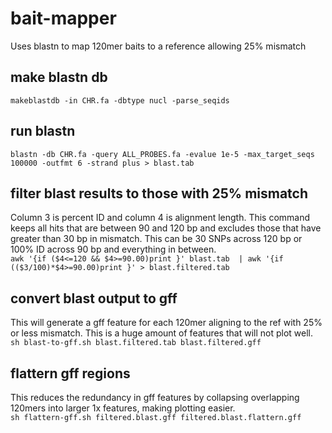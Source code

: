 # bait-mapper
Uses blastn to map 120mer baits to a reference allowing 25% mismatch

## make blastn db
```makeblastdb -in CHR.fa -dbtype nucl -parse_seqids```

## run blastn
```blastn -db CHR.fa -query ALL_PROBES.fa -evalue 1e-5 -max_target_seqs 100000 -outfmt 6 -strand plus > blast.tab```

## filter blast results to those with 25% mismatch  
Column 3 is percent ID and column 4 is alignment length. This command keeps all hits that are between 90 and 120 bp and excludes those that have greater than 30 bp in mismatch. This can be 30 SNPs across 120 bp or 100% ID across 90 bp and everything in between.  
```awk '{if ($4<=120 && $4>=90.00)print }' blast.tab  | awk '{if (($3/100)*$4>=90.00)print }' > blast.filtered.tab```

## convert blast output to gff  
This will generate a gff feature for each 120mer aligning to the ref with 25% or less mismatch. This is a huge amount of features that will not plot well.  
```sh blast-to-gff.sh blast.filtered.tab blast.filtered.gff```

## flattern gff regions
This reduces the redundancy in gff features by collapsing overlapping 120mers into larger 1x features, making plotting easier.  
```sh flattern-gff.sh filtered.blast.gff filtered.blast.flattern.gff```

